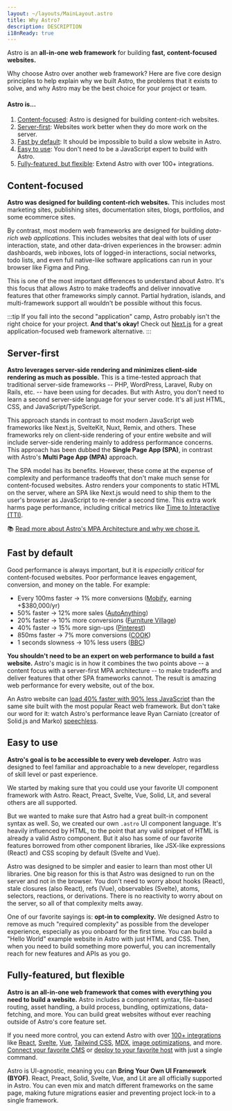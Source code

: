 ```yaml
---
layout: ~/layouts/MainLayout.astro
title: Why Astro?
description: DESCRIPTION
i18nReady: true
---
```


Astro is an **all-in-one** **web framework** for building **fast,** **content-focused websites.**

Why choose Astro over another web framework? Here are five core design principles to help explain why we built Astro, the problems that it exists to solve, and why Astro may be the best choice for your project or team.

#### Astro is...

1. [Content-focused](#): Astro is designed for building content-rich websites.
2. [Server-first](#): Websites work better when they do more work on the server.
3. [Fast by default](#): It should be impossible to build a slow website in Astro.
4. [Easy to use](#): You don't need to be a JavaScript expert to build with Astro.
5. [Fully-featured, but flexible](#): Extend Astro with over 100+ integrations.

<!-- 6. [Innovative](#) -- Astro is the leader in exploring a new islands-based site architecture. -->
<!-- 6. [Fast by default](#) -- It should be hard to build a slow website in Astro. -->
<!-- 4. [**Easy to learn, easy to use**](#) -- All youAstro was designed to support beginners and experts alike. -->

## Content-focused

**Astro was designed for building content-rich websites.** This includes most marketing sites, publishing sites, documentation sites, blogs, portfolios, and some ecommerce sites.

By contrast, most modern web frameworks are designed for building *data-rich web applications*. This includes websites that deal with lots of user interaction, state, and other data-driven experiences in the browser: admin dashboards, web inboxes, lots of logged-in interactions, social networks, todo lists, and even full native-like software applications can run in your browser like Figma and Ping.

This is one of the most important differences to understand about Astro. It's this focus that allows Astro to make tradeoffs and deliver innovative features that other frameworks simply cannot. Partial hydration, islands, and multi-framework support all wouldn't be possible without this focus.


:::tip
If you fall into the second "application" camp, Astro probably isn't the right choice for your project. **And that's okay!** Check out [Next.js](https://nextjs.org/) for a great application-focused web framework alternative.
:::


<!-- 📚 [Read more about MPA Architecture and why Astro was built on it.](/en/concepts/mpa-vs-spa/) -->






<!-- This focus on content over applications is surprisingly unique for a web framework. But it completely defines Astro as a framework, and is probably the most important thing to understand about Astro. By prioritizing for content, Astro is able to make tradeoffs and deliver features for this use-case where other frameworks cannot.  -->


<!-- Astro features like Partial Hydration and Zero Lock-in don't make sense in rich web applications. But, they make a ton of sense in most sites that, when you really look closely, only require sprinkles of interactivity. Astro focuses on the latter to deliver a better user experience with a great developer experience as well. -->

<!-- But, by thinking of every website as an entire application to be run, these frameworks can't separate out the concern (solved problem?) of simply displaying your content, something that HTML and CSS have been doing effectively and efficiently for decades. -->

<!--The theory is that if you think of every website as an application, then your framework is the right pick for every website. Unfortunately, in practice, this is incorrect. -->

<!-- :::note
There's nothing wrong with those other frameworks! If you are building a rich web application or dealing with a lot of dynamic or interactive data, then a more traditional web framework like Next.js, Nuxt, or SvelteKit would probably be a great pick. However, after learning about Astro, many people realize they are in the other camp --- the "content" camp --- and Astro was designed for that!
::: -->

## Server-first

**Astro leverages server-side rendering and minimizes client-side rendering as much as possible.** This is a time-tested approach that traditional server-side frameworks -- PHP, WordPress, Laravel, Ruby on Rails, etc. -- have been using for decades. But with Astro, you don't need to learn a second server-side language for your server code. It's all just HTML, CSS, and JavaScript/TypeScript.

This approach stands in contrast to most modern JavaScript web frameworks like Next.js, SvelteKit, Nuxt, Remix, and others. These frameworks rely on client-side rendering of your entire website and will include server-side rendering mainly to address performance concerns. This approach has been dubbed the **Single Page App (SPA)**, in contrast with Astro's **Multi Page App (MPA)** approach.

The SPA model has its benefits. However, these come at the expense of complexity and performance tradeoffs that don't make much sense for content-focused websites. Astro renders your components to static HTML on the server, where an SPA like Next.js would need to ship them to the user's browser as JavaScript to re-render a second time. This extra work harms page performance, including critical metrics like [Time to Interactive (TTI)](https://web.dev/interactive/).
<!-- 

Astro's MPA approach is optimal for content-rich websites because it shifts rendering work to the server and out of your users browser.



Astro renders your components to HTML on the server *without* also shipping that component JavaScript code to your user's browser. You might be suprised to learn that 

  to render a second time. This improves page loading times, including the critical [Time to Interactive (TTI)](https://web.dev/interactive/) metric.



Astro isn't the only web framework to leverage server rendering for performance. Next.js, SvelteKit, Nuxt, Remix, and most other modern JavaScript frameworks will all render your first page to HTML on the server. They do this to help mitigate the slow startup of the JavaScript cost caused by their need to run JavaScript in the browser. After that, the web application is loaded in the browser as JavaScript and takes over rendering of all future page loads. -->

<!-- 
Most web frameworks use an **SPA Architecture**, which stands for Single-Page Application. Next.js, SvelteKit, Nuxt, Remix, and other modern JavaScript frameworks use an SPA architecture because it supports building complex web applications with JavaScript. However, this power comes at the expense of complexity and performance tradeoffs that don't make much sense for content-focused websites.

Astro instead leverages an **MPA Architecture**, which stands for Multi-Page Application. This architecture is battle-tested and optimal for content-rich websites because it shifts work to the server and out of your users browser. 

Unlike an SPA like Next.js, Astro renders your JavaScript code to HTML on the server *without* also shipping the entire page's JavaScript code to your user's browser to render a second time. This improves page loading times, including the critical [Time to Interactive (TTI)](https://web.dev/interactive/) metric. -->

📚 [Read more about Astro's MPA Architecture and why we chose it.](/en/concepts/mpa-vs-spa/)

<!-- We should use this somehow: https://youtu.be/2ZEMb_H-LYE?t=8163 -->

<!-- To start, Astro strips all unused JavaScript from your website automatically. When you build with Astro, you don't ship a single byte of unnecessary JavaScript to the user. Even if you use a JavaScript UI framework like React or Vue, your users will only ever see the fast, static, server-rendered HTML and CSS. -->

<!-- What happens when you need to add an interactive component to your page? Most web frameworks will be forced to download and run an entire page worth of JavaScript just for that one component. Astro websites only pay to load that one, interactive component.  -->

<!-- This process is called Partial Hydration, and very few web frameworks besides Astro support it today. -->



## Fast by default

Good performance is always important, but it is *especially critical* for content-focused websites. Poor performance leaves engagement, conversion, and money on the table. For example:

- Every 100ms faster → 1% more conversions ([Mobify](https://web.dev/why-speed-matters/), earning +$380,000/yr)
- 50% faster → 12% more sales ([AutoAnything](https://www.digitalcommerce360.com/2010/08/19/web-accelerator-revs-conversion-and-sales-autoanything/))
- 20% faster → 10% more conversions ([Furniture Village](https://www.thinkwithgoogle.com/intl/en-gb/marketing-strategies/app-and-mobile/furniture-village-and-greenlight-slash-page-load-times-boosting-user-experience/))
- 40% faster → 15% more sign-ups ([Pinterest](https://medium.com/pinterest-engineering/driving-user-growth-with-performance-improvements-cfc50dafadd7))
- 850ms faster → 7% more conversions ([COOK](https://web.dev/why-speed-matters/))
- 1 seconds slowness → 10% less users ([BBC](https://www.creativebloq.com/features/how-the-bbc-builds-websites-that-scale))

**You shouldn't need to be an expert on web performance to build a fast website.** Astro's magic is in how it combines the two points above -- a content focus with a server-first MPA architecture -- to make tradeoffs and deliver features that other SPA frameworks cannot. The result is amazing web performance for every website, out of the box.

An Astro website can [load 40% faster with 90% less JavaScript](https://twitter.com/t3dotgg/status/1437195415439360003) than the same site built with the most popular React web framework. But don't take our word for it: watch Astro's performance leave Ryan Carniato (creator of Solid.js and Marko) [speechless](https://youtu.be/2ZEMb_H-LYE?t=8163).


## Easy to use

**Astro's goal is to be accessible to every web developer.** Astro was designed to feel familiar and approachable to a new developer, regardless of skill level or past experience. 

We started by making sure that you could use your favorite UI component framework with Astro. React, Preact, Svelte, Vue, Solid, Lit, and several others are all supported.

But we wanted to make sure that Astro had a great built-in component syntax as well. So, we created our own `.astro` UI component language. It's heavily influenced by HTML, to the point that any valid snippet of HTML is already a valid Astro component. But it also has some of our favorite features borrowed from other component libraries, like JSX-like expressions (React) and CSS scoping by default (Svelte and Vue). 

Astro was designed to be simpler and easier to learn than most other UI libraries. One big reason for this is that Astro was designed to run on the server and not in the browser. You don't need to worry about hooks (React), stale closures (also React), refs (Vue), observables (Svelte), atoms, selectors, reactions, or derivations. There is no reactivity to worry about on the server, so all of that complexity melts away.

One of our favorite sayings is: **opt-in to complexity.** We designed Astro to remove as much "required complexity" as possible from the developer experience, especially as you onboard for the first time. You can build a "Hello World" example website in Astro with just HTML and CSS. Then, when you need to build something more powerful, you can incrementally reach for new features and APIs as you go.


## Fully-featured, but flexible

**Astro is an all-in-one web framework that comes with everything you need to build a website.** Astro includes a component syntax, file-based routing, asset handling, a build process, bundling, optimizations, data-fetching, and more. You can build great websites without ever reaching outside of Astro's core feature set.

If you need more control, you can extend Astro with over [100+ integrations](https://astro.build/integrations/) like [React](https://www.npmjs.com/package/@astrojs/react), [Svelte](https://www.npmjs.com/package/@astrojs/svelte), [Vue](https://www.npmjs.com/package/@astrojs/vue), [Tailwind CSS](https://www.npmjs.com/package/@astrojs/tailwind), [MDX](https://www.npmjs.com/package/@astrojs/mdx), [image optimizations](https://www.npmjs.com/package/@astrojs/images), and more. [Connect your favorite CMS](https://astro.build/integrations/) or [deploy to your favorite host](/en/guides/deploy) with just a single command.

Astro is UI-agnostic, meaning you can **Bring Your Own UI Framework (BYOF)**. React, Preact, Solid, Svelte, Vue, and Lit are all officially supported in Astro. You can even mix and match different frameworks on the same page, making future migrations easier and preventing project lock-in to a single framework.

<!-- Use your favorite UI framework with Astro, or mix-and-match UI components across different pages, websites, or even teams. You can even choose your UI framework component-by-component on each individual page for maximum flexibility with minimal committment. Astro also gives you a "Get out of (framework) jail free!" card, allowing you to convert your entire project incrementally, with no interruption to your site. -->

<!-- This has an added benefit for larger organizations: you can scale up the number of supported UI frameworks at your company without increasing the complexity of the server-side code. Every Astro site ships the same server runtime code, regardless of which UI frameworks you use. This greatly reduces the production complexity vs. running different sites built with Next.js, SvelteKit, and Nuxt. -->

<!-- 📚 TODO: Link to Multi-framework support?  -->

<!-- ## Fast by default -->

<!-- As we mentioned above, Astro builds fast websites. But our focus on performance isn't just on what's *possible* with Astro. We want good performance to be an *automatic default.*  -->

<!-- When we built Astro, we were fed up with web frameworks that *could* be fast in the right hands, but that otherwise felt slow to the average user who didn't know every option or best practice. We had a wild idea: you shouldn't even need to think about performance to build a fast site. Our goal was simple: **It should be incredibly difficult to build a slow website with Astro.** -->

<!-- This idea of fast-by-default has inspired plenty of other Astro design choices and default behaviors, other than Partial Hydration which was mentioned above. Your JavaScript and CSS are bundled by default. Your deployed server supports streaming HTML by default. THIRD THING??? DON"T FORGET TO DELETE THIS, FRED. (//`@astrojs/prefetch` maybe?//) As you build with Astro, you'll see how these design decisions shape how you work "in Astro."  -->

<!-- (// my thinking with this last line here is re: stated goal of priming the reader for thinking about how things work in Astro. With little nudges like this, the reader is more primed for THIS WORKS DIFFERENTLY AND I MIGHT HAVE TO ADJUST MY EXPECTATIONS //) -->



